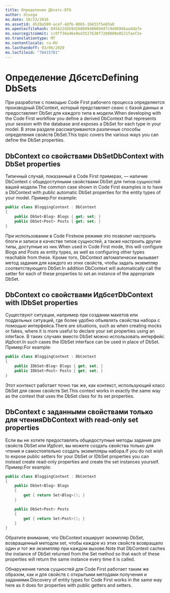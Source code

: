 ```yaml
---
title: Определение Дбсетс-EF6
author: divega
ms.date: 10/23/2016
ms.assetid: 4528a509-ace7-4dfb-8065-1b833f5e03a0
ms.openlocfilehash: 045b22d2b9d26804948689dd7c9dd694baadda7e
ms.sourcegitcommit: cc0ff36e46e9ed3527638f7208000e8521faef2e
ms.translationtype: MT
ms.contentlocale: ru-RU
ms.lasthandoff: 03/06/2020
ms.locfileid: "78415781"
---
```

# <a name="defining-dbsets"></a><span data-ttu-id="d58f0-102">Определение Дбсетс</span><span class="sxs-lookup"><span data-stu-id="d58f0-102">Defining DbSets</span></span>
<span data-ttu-id="d58f0-103">При разработке с помощью Code First рабочего процесса определяется производный DbContext, который представляет сеанс с базой данных и предоставляет DbSet для каждого типа в модели.</span><span class="sxs-lookup"><span data-stu-id="d58f0-103">When developing with the Code First workflow you define a derived DbContext that represents your session with the database and exposes a DbSet for each type in your model.</span></span> <span data-ttu-id="d58f0-104">В этом разделе рассматриваются различные способы определения свойств DbSet.</span><span class="sxs-lookup"><span data-stu-id="d58f0-104">This topic covers the various ways you can define the DbSet properties.</span></span>  

## <a name="dbcontext-with-dbset-properties"></a><span data-ttu-id="d58f0-105">DbContext со свойствами DbSet</span><span class="sxs-lookup"><span data-stu-id="d58f0-105">DbContext with DbSet properties</span></span>  

<span data-ttu-id="d58f0-106">Типичный случай, показанный в Code First примерах, — наличие DbContext с общедоступными свойствами DbSet для типов сущностей вашей модели.</span><span class="sxs-lookup"><span data-stu-id="d58f0-106">The common case shown in Code First examples is to have a DbContext with public automatic DbSet properties for the entity types of your model.</span></span> <span data-ttu-id="d58f0-107">Пример:</span><span class="sxs-lookup"><span data-stu-id="d58f0-107">For example:</span></span>  

``` csharp
public class BloggingContext : DbContext
{
    public DbSet<Blog> Blogs { get; set; }
    public DbSet<Post> Posts { get; set; }
}
```  

<span data-ttu-id="d58f0-108">При использовании в Code Firstном режиме это позволит настроить блоги и записи в качестве типов сущностей, а также настроить другие типы, доступные из них.</span><span class="sxs-lookup"><span data-stu-id="d58f0-108">When used in Code First mode, this will configure Blogs and Posts as entity types, as well as configuring other types reachable from these.</span></span> <span data-ttu-id="d58f0-109">Кроме того, DbContext автоматически вызывает метод задания для каждого из этих свойств, чтобы задать экземпляр соответствующего DbSet.</span><span class="sxs-lookup"><span data-stu-id="d58f0-109">In addition DbContext will automatically call the setter for each of these properties to set an instance of the appropriate DbSet.</span></span>  

## <a name="dbcontext-with-idbset-properties"></a><span data-ttu-id="d58f0-110">DbContext со свойствами Идбсет</span><span class="sxs-lookup"><span data-stu-id="d58f0-110">DbContext with IDbSet properties</span></span>  

<span data-ttu-id="d58f0-111">Существуют ситуации, например при создании макетов или поддельных ситуаций, где более удобно объявлять свойства набора с помощью интерфейса.</span><span class="sxs-lookup"><span data-stu-id="d58f0-111">There are situations, such as when creating mocks or fakes, where it is more useful to declare your set properties using an interface.</span></span> <span data-ttu-id="d58f0-112">В таких случаях вместо DbSet можно использовать интерфейс Идбсет.</span><span class="sxs-lookup"><span data-stu-id="d58f0-112">In such cases the IDbSet interface can be used in place of DbSet.</span></span> <span data-ttu-id="d58f0-113">Пример:</span><span class="sxs-lookup"><span data-stu-id="d58f0-113">For example:</span></span>  

``` csharp
public class BloggingContext : DbContext
{
    public IDbSet<Blog> Blogs { get; set; }
    public IDbSet<Post> Posts { get; set; }
}
```  

<span data-ttu-id="d58f0-114">Этот контекст работает точно так же, как контекст, использующий класс DbSet для своих свойств Set.</span><span class="sxs-lookup"><span data-stu-id="d58f0-114">This context works in exactly the same way as the context that uses the DbSet class for its set properties.</span></span>  

## <a name="dbcontext-with-read-only-set-properties"></a><span data-ttu-id="d58f0-115">DbContext с заданными свойствами только для чтения</span><span class="sxs-lookup"><span data-stu-id="d58f0-115">DbContext with read-only set properties</span></span>  

<span data-ttu-id="d58f0-116">Если вы не хотите предоставлять общедоступные методы задания для свойств DbSet или Идбсет, вы можете создать свойства только для чтения и самостоятельно создать экземпляры набора.</span><span class="sxs-lookup"><span data-stu-id="d58f0-116">If you do not wish to expose public setters for your DbSet or IDbSet properties you can instead create read-only properties and create the set instances yourself.</span></span> <span data-ttu-id="d58f0-117">Пример:</span><span class="sxs-lookup"><span data-stu-id="d58f0-117">For example:</span></span>  

``` csharp
public class BloggingContext : DbContext
{
    public DbSet<Blog> Blogs
    {
        get { return Set<Blog>(); }
    }

    public DbSet<Post> Posts
    {
        get { return Set<Post>(); }
    }
}
```  

<span data-ttu-id="d58f0-118">Обратите внимание, что DbContext кэширует экземпляр DbSet, возвращенный методом set, чтобы каждое из этих свойств возвращало один и тот же экземпляр при каждом вызове.</span><span class="sxs-lookup"><span data-stu-id="d58f0-118">Note that DbContext caches the instance of DbSet returned from the Set method so that each of these properties will return the same instance every time it is called.</span></span>  

<span data-ttu-id="d58f0-119">Обнаружение типов сущностей для Code First работает таким же образом, как и для свойств с открытыми методами получения и заданиями.</span><span class="sxs-lookup"><span data-stu-id="d58f0-119">Discovery of entity types for Code First works in the same way here as it does for properties with public getters and setters.</span></span>  

